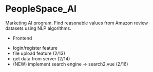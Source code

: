 # PeopleSpace_AI
Marketing AI program. Find reasonable values from Amazon review datasets using NLP algorithms.

- Frontend
* login/register feature
* file upload feature (2/13)
* get data from server (2/14)
* (NEW) implement search engine -> search2.vue (2/16)
